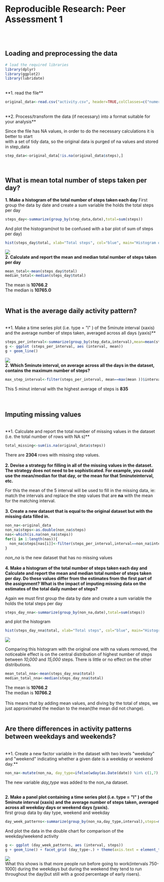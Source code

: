 # Reproducible Research: Peer Assessment 1
<br>
<br>

## Loading and preprocessing the data
  

```r
# load the required libraries
library(dplyr)
library(ggplot2)
library(lubridate)
```
<br>
**1. read the file**  

```r
original_data<-read.csv("activity.csv", header=TRUE,colClasses=c("numeric","Date","numeric"))
```
<br>
**2. Process/transform the data (if necessary) into a format suitable for your analysis**  
  
Since the file has NA values, in order to do the necessary calculations it is better to start  
with a set of tidy data, so the original data is purged of na values and stored in step_data

```r
step_data<-original_data[!is.na(original_data$steps),]
```
<br>

## What is mean total number of steps taken per day?  

**1. Make a histogram of the total number of steps taken each day**
First group the data by date and create a sum variable the holds the total steps per day

```r
steps_day<-summarize(group_by(step_data,date),total=sum(steps))
```
And plot the histogram(not to be confused with a bar plot of sum of steps per day)

```r
hist(steps_day$total, xlab="Total steps", col="blue", main="Histogram of the sum of steps")
```

![](PA1_template_files/figure-html/unnamed-chunk-5-1.png) 
<br>
**2. Calculate and report the mean and median total number of steps taken per day**

```r
mean_total<-mean(steps_day$total)
median_total<-median(steps_day$total)
```
The mean is **10766.2**  
The median is **10765.0**  
<br>

## What is the average daily activity pattern?  
<br>
**1. Make a time series plot (i.e. type = "l" ) of the 5minute interval (xaxis) and the average number of steps taken, averaged across all days (yaxis)**  

```r
steps_per_interval<-summarize(group_by(step_data,interval),mean=mean(steps))
g <- ggplot (steps_per_interval, aes (interval, mean))
g + geom_line() 
```

![](PA1_template_files/figure-html/unnamed-chunk-7-1.png) 
<br>
**2. Which 5minute interval, on average across all the days in the dataset, contains the maximum number of steps?**


```r
max_step_interval<-filter(steps_per_interval, mean==max(mean ))$interval
```

This 5 minut interval with the highest average of steps is **835**        
<br>
<br>

## Imputing missing values
<br>
**1. Calculate and report the total number of missing values in the dataset (i.e. the total number of rows with NA s)**  

```r
total_missing<-sum(is.na(original_data$steps))
```

There are **2304** rows with missing step values.  
<br>
**2. Devise a strategy for filling in all of the missing values in the dataset. The strategy does not need to be sophisticated. For example, you could use the mean/median for that day, or the mean for that 5minuteinterval, etc.**  
  
For this the mean of the 5 interval will be used to fill in the missing data, ie: match the intervals and replace the step values that are **na** with the mean for the matching interval.  
<br> 
**3. Create a new dataset that is equal to the original dataset but with the missing data filled in.**  

```r
non_na<-original_data
non_na$steps<-as.double(non_na$steps)
nas<-which(is.na(non_na$steps))
for(i in 1:length(nas)){
  non_na$steps[nas[i]]<-filter(steps_per_interval,interval==non_na$interval[nas[i]])$mean
}
```
*non_na* is the new dataset that has no missing values  
<br>
**4. Make a histogram of the total number of steps taken each day and Calculate and report the mean and median total number of steps taken per day. Do these values differ from the estimates from the first part of the assignment? What is the impact of imputing missing data on the estimates of the total daily number of steps?**  
  
Again we must first group the data by date and create a sum variable the holds the total steps per day

```r
steps_day_nna<-summarize(group_by(non_na,date),total=sum(steps))
```

and plot the histogram  


```r
hist(steps_day_nna$total, xlab="Total steps", col="blue", main="Histogram of the sum of steps")
```

![](PA1_template_files/figure-html/unnamed-chunk-12-1.png) 

Comparing this histogram with the original one with na values removed, the noticeable effect is on the central distribution of highest number of steps between *10,000* and *15,000* steps. There is little or no effect on the other distributions.  

```r
mean_total_nna<-mean(steps_day_nna$total)
median_total_nna<-median(steps_day_nna$total)
```
The mean is **10766.2**  
The median is **10766.2**  
<br>
This means that by adding mean values, and diving by the total of steps, we just approximated the median to the mean(the mean did not change).  
<br>

## Are there differences in activity patterns between weekdays and weekends?  
<br>
**1. Create a new factor variable in the dataset with two levels "weekday" and "weekend" indicating whether a given date is a weekday or weekend day.**  

```r
non_na<-mutate(non_na, day_type=ifelse(wday(as.Date(date)) %in% c(1,7), "weekend","weekday"))
```
The new variable *day_type* was added to the non_na dataset.  
<br>

**2. Make a panel plot containing a time series plot (i.e. type = "l" ) of the 5minute interval (xaxis) and the average number of steps taken, averaged across all weekday days or weekend days (yaxis).**  
first group data by day type, weekend and weekday

```r
day_week_patterns<-summarize(group_by(non_na,day_type,interval),steps=mean(steps))
```
And plot the data in the double chart for comparison of the weekday/weekend activity

```r
g <- ggplot (day_week_patterns, aes (interval, steps))
g + geom_line() + facet_grid (day_type~.) + theme(axis.text = element_text(size = 11), axis.title = element_text(size = 11)) + labs(y = "Average Steps") + labs(x = "Interval")
```

![](PA1_template_files/figure-html/unnamed-chunk-16-1.png) 
<br>
What this shows is that more people run before going to work(intervals 750-1000) during the weekdays but during the weekend they tend to run throughout the day(but still with a good percentage of early risers).
